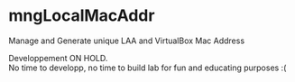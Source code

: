 # mngLocalMacAddr
Manage and Generate unique LAA and VirtualBox Mac Address

Developpement ON HOLD.  
No time to developp, no time to build lab for fun and educating purposes :(